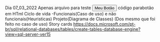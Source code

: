Dia 07_03_2022 Apenas arquivo para teste
<a href="https://wipsites.com.br"><button>Meu Botão</button></a> código parabotão em HTml
Ciclo de vida -Funcionais(Caso de uso)  e não funcionais(Heuristicas)
Projeto(Diagrama de Classes)
(Dos mesmo que foi feito no caso de uso)  Story cards
https://docs.microsoft.com/pt-br/sql/relational-databases/tables/create-tables-database-engine?view=sql-server-ver15
